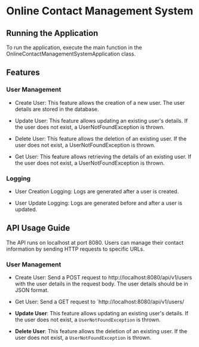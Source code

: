 
# Online Contact Management System

## Running the Application

To run the application, execute the main function in the OnlineContactManagementSystemApplication class.


## Features

### User Management

- Create User: This feature allows the creation of a new user. The user details are stored in the database.

- Update User: This feature allows updating an existing user's details. If the user does not exist, a UserNotFoundException is thrown.

- Delete User: This feature allows the deletion of an existing user. If the user does not exist, a UserNotFoundException is thrown.

- Get User: This feature allows retrieving the details of an existing user. If the user does not exist, a UserNotFoundException is thrown.

### Logging

- User Creation Logging: Logs are generated after a user is created.

- User Update Logging: Logs are generated before and after a user is updated.

## API Usage Guide

The API runs on localhost at port 8080. Users can manage their contact information by sending HTTP requests to specific URLs.

### User Management

- Create User: Send a POST request to http://localhost:8080/api/v1/users with the user details in the request body. The user details should be in JSON format.

- Get User: Send a GET request to `http://localhost:8080/api/v1/users/
- **Update User**: This feature allows updating an existing user's details. If the user does not exist, a `UserNotFoundException` is thrown.

- **Delete User**: This feature allows the deletion of an existing user. If the user does not exist, a `UserNotFoundException` is thrown.
